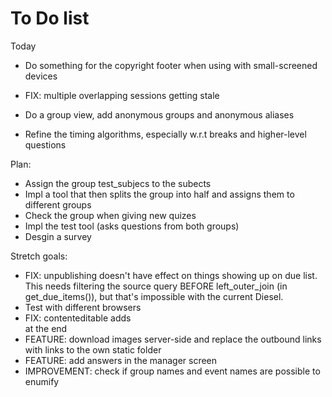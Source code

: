# To Do list

Today
- Do something for the copyright footer when using with small-screened devices
- FIX: multiple overlapping sessions getting stale

- Do a group view, add anonymous groups and anonymous aliases
- Refine the timing algorithms, especially w.r.t breaks and higher-level questions


Plan:
- Assign the group test_subjecs to the subects
- Impl a tool that then splits the group into half and assigns them to different groups
- Check the group when giving new quizes
- Impl the test tool (asks questions from both groups)
- Desgin a survey


Stretch goals:
- FIX: unpublishing doesn't have effect on things showing up on due list. This needs filtering the source query BEFORE left_outer_join (in get_due_items()), but that's impossible with the current Diesel.
- Test with different browsers
- FIX: contenteditable adds <br> at the end
- FEATURE: download images server-side and replace the outbound links with links to the own static folder
- FEATURE: add answers in the manager screen
- IMPROVEMENT: check if group names and event names are possible to enumify
